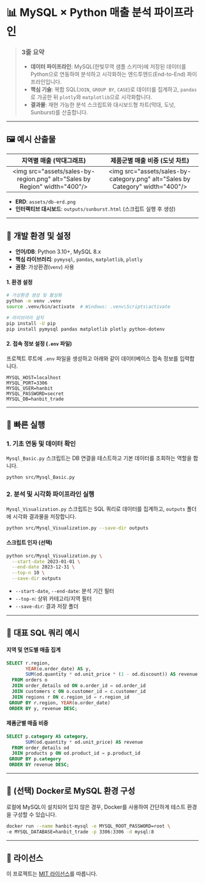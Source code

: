 # 📊 MySQL × Python 매출 분석 파이프라인

> ### 3줄 요약
>
>   - **데이터 파이프라인**: MySQL(한빛무역 샘플 스키마)에 저장된 데이터를 Python으로 연동하여 분석하고 시각화하는 엔드투엔드(End-to-End) 파이프라인입니다.
>   - **핵심 기술**: 복합 SQL(`JOIN`, `GROUP BY`, `CASE`)로 데이터를 집계하고, `pandas`로 가공한 뒤 `plotly`와 `matplotlib`으로 시각화합니다.
>   - **결과물**: 재현 가능한 분석 스크립트와 대시보드형 차트(막대, 도넛, Sunburst)를 산출합니다.

-----

## 🖼️ 예시 산출물

| 지역별 매출 (막대그래프) | 제품군별 매출 비중 (도넛 차트) |
| :---: | :---: |
| \<img src="assets/sales-by-region.png" alt="Sales by Region" width="400"/\> | \<img src="assets/sales-by-category.png" alt="Sales by Category" width="400"/\> |

  - **ERD**: `assets/db-erd.png`
  - **인터랙티브 대시보드**: `outputs/sunburst.html` (스크립트 실행 후 생성)

-----

## 🧰 개발 환경 및 설정

  - **언어/DB**: Python 3.10+, MySQL 8.x
  - **핵심 라이브러리**: `pymysql`, `pandas`, `matplotlib`, `plotly`
  - **권장**: 가상환경(`venv`) 사용

#### 1\. 환경 설정

```bash
# 가상환경 생성 및 활성화
python -m venv .venv
source .venv/bin/activate  # Windows: .venv\Scripts\activate

# 라이브러리 설치
pip install -U pip
pip install pymysql pandas matplotlib plotly python-dotenv
```

#### 2\. 접속 정보 설정 (`.env` 파일)

프로젝트 루트에 `.env` 파일을 생성하고 아래와 같이 데이터베이스 접속 정보를 입력합니다.

```env
MYSQL_HOST=localhost
MYSQL_PORT=3306
MYSQL_USER=hanbit
MYSQL_PASSWORD=secret
MYSQL_DB=hanbit_trade
```

-----

## 🚀 빠른 실행

### 1\. 기초 연동 및 데이터 확인

`Mysql_Basic.py` 스크립트는 DB 연결을 테스트하고 기본 데이터를 조회하는 역할을 합니다.

```bash
python src/Mysql_Basic.py
```

### 2\. 분석 및 시각화 파이프라인 실행

`Mysql_Visualization.py` 스크립트는 SQL 쿼리로 데이터를 집계하고, `outputs` 폴더에 시각화 결과물을 저장합니다.

```bash
python src/Mysql_Visualization.py --save-dir outputs
```

#### 스크립트 인자 (선택)

```bash
python src/Mysql_Visualization.py \
  --start-date 2023-01-01 \
  --end-date 2023-12-31 \
  --top-n 10 \
  --save-dir outputs
```

  - `--start-date`, `--end-date`: 분석 기간 필터
  - `--top-n`: 상위 카테고리/지역 필터
  - `--save-dir`: 결과 저장 폴더

-----

## 🧩 대표 SQL 쿼리 예시

#### 지역 및 연도별 매출 집계

```sql
SELECT r.region,
       YEAR(o.order_date) AS y,
       SUM(od.quantity * od.unit_price * (1 - od.discount)) AS revenue
  FROM orders o
  JOIN order_details od ON o.order_id = od.order_id
  JOIN customers c ON o.customer_id = c.customer_id
  JOIN regions r ON c.region_id = r.region_id
 GROUP BY r.region, YEAR(o.order_date)
 ORDER BY y, revenue DESC;
```

#### 제품군별 매출 비중

```sql
SELECT p.category AS category,
       SUM(od.quantity * od.unit_price) AS revenue
  FROM order_details od
  JOIN products p ON od.product_id = p.product_id
 GROUP BY p.category
 ORDER BY revenue DESC;
```

-----

## 🐳 (선택) Docker로 MySQL 환경 구성

로컬에 MySQL이 설치되어 있지 않은 경우, Docker를 사용하여 간단하게 테스트 환경을 구성할 수 있습니다.

```bash
docker run --name hanbit-mysql -e MYSQL_ROOT_PASSWORD=root \
-e MYSQL_DATABASE=hanbit_trade -p 3306:3306 -d mysql:8
```

-----

## 🪪 라이선스

이 프로젝트는 [MIT 라이선스](https://opensource.org/licenses/MIT)를 따릅니다.

